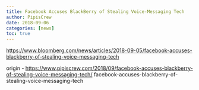 ```yaml
---
title: Facebook Accuses BlackBerry of Stealing Voice-Messaging Tech
author: PipisCrew
date: 2018-09-06
categories: [news]
toc: true
---
```


https://www.bloomberg.com/news/articles/2018-09-05/facebook-accuses-blackberry-of-stealing-voice-messaging-tech

origin - https://www.pipiscrew.com/2018/09/facebook-accuses-blackberry-of-stealing-voice-messaging-tech/ facebook-accuses-blackberry-of-stealing-voice-messaging-tech